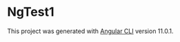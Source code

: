 # NgTest1

This project was generated with [Angular CLI](https://github.com/angular/angular-cli) version 11.0.1.
